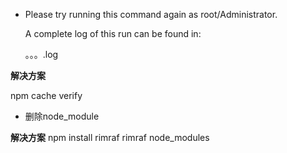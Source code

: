 - Please try running this command again as root/Administrator.

   A complete log of this run can be found in:

   。。。.log

**解决方案**

npm cache verify

- 删除node_module

**解决方案**
npm install rimraf
rimraf node_modules
